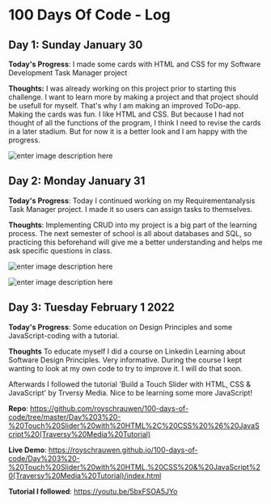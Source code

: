 # 100 Days Of Code - Log

  

## Day 1: Sunday January 30

  

**Today's Progress**: I made some cards with HTML and CSS for my Software Development Task Manager project

  

**Thoughts:** I was already working on this project prior to starting this challenge. I want to learn more by making a project and that project should be usefull for myself. That's why I am making an improved ToDo-app. Making the cards was fun. I like HTML and CSS. But because I had not thought of all the functions of the program, I think I need to revise the cards in a later stadium. But for now it is a better look and I am happy with the progress.

  ![enter image description here](https://pbs.twimg.com/media/FKWbDqhWQAQDusI?format=jpg&name=large)
  
  

## Day 2: Monday January 31

  

**Today's Progress**: Today I continued working on my Requirementanalysis Task Manager project. I made it so users can assign tasks to themselves.

  

**Thoughts**: Implementing CRUD into my project is a big part of the learning process. The next semester of school is all about databases and SQL, so practicing this beforehand will give me a better understanding and helps me ask specific questions in class.

  ![enter image description here](https://pbs.twimg.com/media/FKapZe7WYAA7AiR?format=jpg&name=4096x4096)
  
  ![enter image description here](https://pbs.twimg.com/media/FKaqTphXMAEij8z?format=jpg&name=large)
  

## Day 3: Tuesday February 1 2022

  **Today's Progress**: Some education on Design Principles and some JavaScript-coding with a tutorial.

  **Thoughts** To educate myself I did a course on Linkedin Learning about Software Design Principles. Very informative. During the course I kept wanting to look at my own code to try to improve it. I will do that soon.

Afterwards I followed the tutorial 'Build a Touch Slider with HTML, CSS & JavaScript' by Trversy Media. Nice to be learning some more JavaScript!

**Repo**: https://github.com/royschrauwen/100-days-of-code/tree/master/Day%203%20-%20Touch%20Slider%20with%20HTML%2C%20CSS%20%26%20JavaScript%20(Traversy%20Media%20Tutorial)

**Live Demo**: https://royschrauwen.github.io/100-days-of-code/Day%203%20-%20Touch%20Slider%20with%20HTML,%20CSS%20&%20JavaScript%20(Traversy%20Media%20Tutorial)/index.html

**Tutorial I followed**: https://youtu.be/5bxFSOA5JYo
